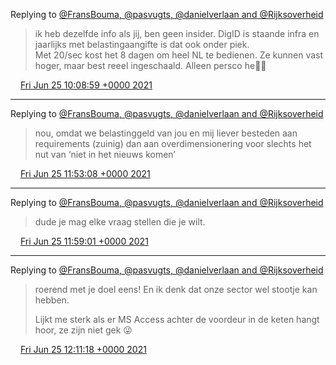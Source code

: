 Replying to [@FransBouma, @pasvugts, @danielverlaan and @Rijksoverheid](https://twitter.com/FransBouma/status/1408029646256545793)

> ik heb dezelfde info als jij, ben geen insider\. DigID is staande infra en jaarlijks met belastingaangifte is dat ook onder piek\.   
> Met 20/sec kost het 8 dagen om heel NL te bedienen\. Ze kunnen vast hoger, maar best reeel ingeschaald\. Alleen persco he🤷‍♂️

<img src="../../media/tweet.ico" width="12" /> [Fri Jun 25 10:08:59 +0000 2021](https://twitter.com/DromerDenker/status/1408366606472855553)

----

Replying to [@FransBouma, @pasvugts, @danielverlaan and @Rijksoverheid](https://twitter.com/FransBouma/status/1408379301116977160)

> nou, omdat we belastinggeld van jou en mij liever besteden aan requirements \(zuinig\) dan aan overdimensionering voor slechts het nut van ‘niet in het nieuws komen’

<img src="../../media/tweet.ico" width="12" /> [Fri Jun 25 11:53:08 +0000 2021](https://twitter.com/DromerDenker/status/1408392817022545920)

----

Replying to [@FransBouma, @pasvugts, @danielverlaan and @Rijksoverheid](https://twitter.com/FransBouma/status/1408393929054171138)

> dude je mag elke vraag stellen die je wilt\.

<img src="../../media/tweet.ico" width="12" /> [Fri Jun 25 11:59:01 +0000 2021](https://twitter.com/DromerDenker/status/1408394295195930627)

----

Replying to [@FransBouma, @pasvugts, @danielverlaan and @Rijksoverheid](https://twitter.com/FransBouma/status/1408395972493852672)

> roerend met je doel eens\! En ik denk dat onze sector wel stootje kan hebben\.  
>   
>  Lijkt me sterk als er MS Access achter de voordeur in de keten hangt hoor, ze zijn niet gek 😜

<img src="../../media/tweet.ico" width="12" /> [Fri Jun 25 12:11:18 +0000 2021](https://twitter.com/DromerDenker/status/1408397385345257475)
